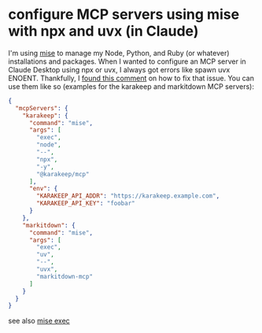 # configure MCP servers using mise with npx and uvx (in Claude)

I'm using [mise](https://mise.jdx.dev) to manage my Node, Python, and Ruby (or whatever) installations and packages. When I wanted to configure an MCP server in Claude Desktop using npx or uvx, I always got errors like spawn uvx ENOENT. Thankfully, I [found this comment](https://github.com/modelcontextprotocol/servers/issues/64#issuecomment-2996989591) on how to fix that issue. You can use them like so (examples for the karakeep and markitdown MCP servers):

```json
{
  "mcpServers": {
    "karakeep": {
      "command": "mise",
      "args": [
        "exec",
        "node",
        "--",
        "npx",
        "-y",
        "@karakeep/mcp"
      ],
      "env": {
        "KARAKEEP_API_ADDR": "https://karakeep.example.com",
        "KARAKEEP_API_KEY": "foobar"
      }
    },
    "markitdown": {
      "command": "mise",
      "args": [
        "exec",
        "uv",
        "--",
        "uvx",
        "markitdown-mcp"
      ]
    }
  }
}
```

see also [mise exec](https://mise.jdx.dev/cli/exec.html)
